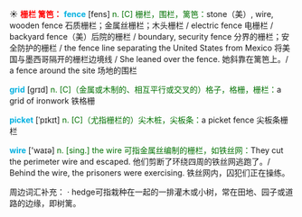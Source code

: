 ☀ <font color="red">**栅栏 篱笆：**</font>
<font color="sky blue">**fence**</font> [fens] 
<font color="rgb(227, 108, 9)">n. [C] 栅栏，围栏，篱笆：</font>stone（美）, wire, wooden fence 石质栅栏；金属丝栅栏；木头栅栏 / electric fence 电栅栏 / backyard fence（美）后院的栅栏 / boundary, security fence 分界的栅栏；安全防护的栅栏 / the fence line separating the United States from Mexico 将美国与墨西哥隔开的栅栏边境线 / She leaned over the fence. 她斜靠在篱笆上。/ a fence around the site 场地的围栏

<font color="sky blue">**grid**</font> [grɪd]
<font color="rgb(227, 108, 9)">n. [C]（金属或木制的、相互平行或交叉的）格子，格栅，栅栏：</font>a grid of ironwork 铁格栅           

<font color="sky blue">**picket**</font> [ˈpɪkɪt]
<font color="rgb(227, 108, 9)">n. [C]（尤指栅栏的）尖木桩，尖板条：</font>a picket fence 尖板条栅栏

<font color="sky blue">**wire**</font> ['waɪə] 
<font color="rgb(227, 108, 9)">n. [sing.] the wire 可指金属丝编制的栅栏，如铁丝网：</font>They cut the perimeter wire and escaped. 他们剪断了环绕四周的铁丝网逃跑了。/ Behind the wire, the prisoners were exercising. 铁丝网内，囚犯们正在操练。
     
周边词汇补充：
· hedge可指栽种在一起的一排灌木或小树，常在田地、园子或道路的边缘，即树篱。